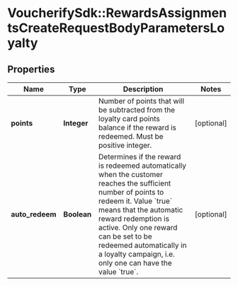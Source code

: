 # VoucherifySdk::RewardsAssignmentsCreateRequestBodyParametersLoyalty

## Properties

| Name | Type | Description | Notes |
| ---- | ---- | ----------- | ----- |
| **points** | **Integer** | Number of points that will be subtracted from the loyalty card points balance if the reward is redeemed. Must be positive integer. | [optional] |
| **auto_redeem** | **Boolean** | Determines if the reward is redeemed automatically when the customer reaches the sufficient number of points to redeem it. Value &#x60;true&#x60; means that the automatic reward redemption is active. Only one reward can be set to be redeemed automatically in a loyalty campaign, i.e. only one can have the value &#x60;true&#x60;. | [optional] |

